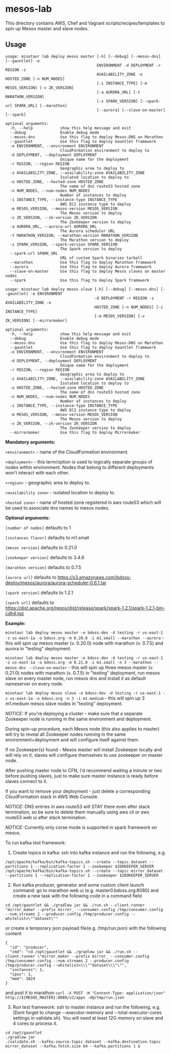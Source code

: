 mesos-lab
=========
This directory contains AWS, Chef and Vagrant scripts/recipes/templates to spin up Mesos master and slave nodes.

## Usage
```
usage: minotaur lab deploy mesos master [-h] [--debug] [--mesos-dns] [--gauntlet] -e
                                        ENVIRONMENT -d DEPLOYMENT -r REGION -z
                                        AVAILABILITY_ZONE -o HOSTED_ZONE [-n NUM_NODES]
                                        [-i INSTANCE_TYPE] [-m MESOS_VERSION] [-v ZK_VERSION]
                                        [-a AURORA_URL] [-t MARATHON_VERSION]
                                        [-s SPARK_VERSION] [--spark-url SPARK_URL] [--marathon]
                                        [--aurora] [--slave-on-master] [--spark]

optional arguments:
  -h, --help            show this help message and exit
  --debug               Enable debug mode
  --mesos-dns           Use this flag to deploy Mesos-DNS on Marathon
  --gauntlet            Use this flag to deploy Gauntlet framework
  -e ENVIRONMENT, --environment ENVIRONMENT
                        CloudFormation environment to deploy to
  -d DEPLOYMENT, --deployment DEPLOYMENT
                        Unique name for the deployment
  -r REGION, --region REGION
                        Geographic area to deploy to
  -z AVAILABILITY_ZONE, --availability-zone AVAILABILITY_ZONE
                        Isolated location to deploy to
  -o HOSTED_ZONE, --hosted-zone HOSTED_ZONE
                        The name of dns route53 hosted zone
  -n NUM_NODES, --num-nodes NUM_NODES
                        Number of instances to deploy
  -i INSTANCE_TYPE, --instance-type INSTANCE_TYPE
                        AWS EC2 instance type to deploy
  -m MESOS_VERSION, --mesos-version MESOS_VERSION
                        The Mesos version to deploy
  -v ZK_VERSION, --zk-version ZK_VERSION
                        The Zookeeper version to deploy
  -a AURORA_URL, --aurora-url AURORA_URL
                        The Aurora scheduler URL
  -t MARATHON_VERSION, --marathon-version MARATHON_VERSION
                        The Marathon version to deploy
  -s SPARK_VERSION, --spark-version SPARK_VERSION
                        The Spark version to deploy
  --spark-url SPARK_URL
                        URL of custom Spark binaries tarball
  --marathon            Use this flag to deploy Marathon framework
  --aurora              Use this flag to deploy Aurora framework
  --slave-on-master     Use this flag to deploy Mesos slaves on master nodes
  --spark               Use this flag to deploy Spark framework
```

```
usage: minotaur lab deploy mesos slave [-h] [--debug] [--mesos-dns] [--gauntlet] -e ENVIRONMENT
                                       -d DEPLOYMENT -r REGION -z AVAILABILITY_ZONE -o
                                       HOSTED_ZONE [-n NUM_NODES] [-i INSTANCE_TYPE]
                                       [-m MESOS_VERSION] [-v ZK_VERSION] [--mirrormaker]

optional arguments:
  -h, --help            show this help message and exit
  --debug               Enable debug mode
  --mesos-dns           Use this flag to deploy Mesos-DNS on Marathon
  --gauntlet            Use this flag to deploy Gauntlet framework
  -e ENVIRONMENT, --environment ENVIRONMENT
                        CloudFormation environment to deploy to
  -d DEPLOYMENT, --deployment DEPLOYMENT
                        Unique name for the deployment
  -r REGION, --region REGION
                        Geographic area to deploy to
  -z AVAILABILITY_ZONE, --availability-zone AVAILABILITY_ZONE
                        Isolated location to deploy to
  -o HOSTED_ZONE, --hosted-zone HOSTED_ZONE
                        The name of dns route53 hosted zone
  -n NUM_NODES, --num-nodes NUM_NODES
                        Number of instances to deploy
  -i INSTANCE_TYPE, --instance-type INSTANCE_TYPE
                        AWS EC2 instance type to deploy
  -m MESOS_VERSION, --mesos-version MESOS_VERSION
                        The Mesos version to deploy
  -v ZK_VERSION, --zk-version ZK_VERSION
                        The Zookeeper version to deploy
  --mirrormaker         Use this flag to deploy Mirrormaker
```

**Mandatory arguments:**

`<environment>` - name of the CloudFormation environment.

`<deployment>` - this term/option is used to logically separate groups of nodes within environment. Nodes that belong to different deployments won't interact with each other.

`<region>` - geographic area to deploy to.

`<availability zone>` - isolated location to deploy to.

`<hosted zone>` - name of hosted zone registered in aws route53 which will be used to associate dns names to mesos nodes.

**Optional arguments:**

`[number of nodes]` defaults to 1

`[instances flavor]` defaults to m1.small

`[mesos version]` defaults to 0.21.0

`[zookeeper version]` defaults to 3.4.6

`[marathon version]` defaults to 0.7.5

`[aurora url]` defaults to https://s3.amazonaws.com/bdoss-deploy/mesos/aurora/aurora-scheduler-0.6.1.tar

`[spark version]` defaults to 1.2.1

`[spark url]` defaults to https://dist.apache.org/repos/dist/release/spark/spark-1.2.1/spark-1.2.1-bin-cdh4.tgz

**Example:**

`minotaur lab deploy mesos master -e bdoss-dev -d testing -r us-east-1 -z us-east-1a -o bdoss.org -m 0.20.0 -i m1.small --marathon --aurora` - this will spin up mesos master (v. 0.20.0) node with marathon (v. 0.7.5) and aurora in "testing" deployment.

`minotaur lab deploy mesos master -e bdoss-dev -d testing -r us-east-1 -z us-east-1a -o bdoss.org -m 0.21.0 -i m1.small -n 3 --marathon --mesos-dns --slave-on-master` - this will spin up three mesos master (v. 0.21.0) nodes with marathon (v. 0.7.5) in "testing" deployment, run mesos slave on every master node, run mesos dns and install it as default nameserver on every node.

`minotaur lab deploy mesos slave -e bdoss-dev -d testing -r us-east-1 -z us-east-1a -o bdoss.org -n 3 -i m1.medium` - this will spin up 3 m1.medium mesos slave nodes in "testing" deployment.

*NOTICE:* If you're deploying a cluster - make sure that a separate Zookeeper node is running in the same environment and deployment.

During spin-up procedure, each Mesos node (this also applies to master) will try to reveal all Zookeeper nodes running in the same environment+deployment and will configure itself against them.

If no Zookeeper(s) found - Mesos master will install Zookeeper locally and will rely on it, slaves will configure themselves to use zookeeper on master node.

After pushing master node to CFN, I'd recommend waiting a minute or two before pushing slaves, just to make sure master instance is ready before slaves connect to it.

If you want to remove your deployment - just delete a corresponding CloudFormation stack in AWS Web Console.

*NOTICE:* DNS entries in aws route53 will STAY there even after stack termination, so be sure to delete them manually using aws cli or aws route53 web ui after stack termination.

*NOTICE:* Currently only corse mode is supported in spark framework on mesos.

To run kafka test framework:

1. Create topics in kafka: ssh into kafka instance and run the following, e.g.
  ```
  /opt/apache/kafka/bin/kafka-topics.sh --create --topic dataset --partitions 1 --replication-factor 1 --zookeeper $ZOOKEEPER_SERVER
  /opt/apache/kafka/bin/kafka-topics.sh --create --topic mirror_dataset --partitions 1 --replication-factor 1 --zookeeper $ZOOKEEPER_SERVER
  ```

2. Run kafka producer, generator and some custom client launch command: go to marathon web ui (e.g. master0.bdoss.org:8080) and create a new task with the following code in a command field

  `cd /opt/gauntlet && ./gradlew jar && ./run.sh --client.runner "mirror_maker --prefix mirror_ --consumer.config /tmp/consumer.config --num.streams 2 --producer.config /tmp/producer.config --whitelist=\"^dataset\""`

  or create a temporary json payload file(e.g. /tmp/run.json) with the following content
  ```
  {
    "id": "producer",
    "cmd": "cd /opt/gauntlet && ./gradlew jar && ./run.sh --client.runner \"mirror_maker --prefix mirror_ --consumer.config /tmp/consumer.config --num.streams 2 --producer.config /tmp/producer.config --whitelist=\\\"^dataset\\\"\"",
    "instances": 1,
    "cpus": 1,
    "mem": 1024
  }
  ```

  and post it to marathon
  `curl -X POST -H "Content-Type: application/json" http://${MESOS_MASTER}:8080/v2/apps -d@/tmp/run.json`

3. Run test framework: ssh to master instance and run the following, e.g.(Dont forget to change --executor-memory and --total-executor-cores settings in validate.sh). You will need at least 12G memory on slave and 4 cores to process it.
  ```
  cd /opt/gauntlet
  ./gradlew jar
  ./validate.sh --kafka.source.topic dataset --kafka.destination.topic mirror_dataset --kafka.fetch.size 64 --kafka.partitions 1 &
  ```
